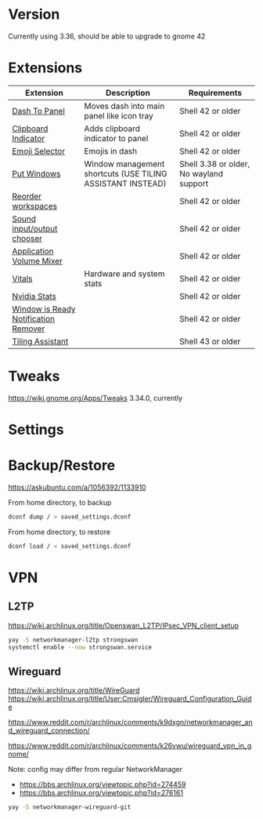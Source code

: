 # Version

Currently using 3.36, should be able to upgrade to gnome 42

# Extensions

|                                                         Extension                                                         |                        Description                         |              Requirements               |
|---------------------------------------------------------------------------------------------------------------------------|------------------------------------------------------------|-----------------------------------------|
| [Dash To Panel](https://extensions.gnome.org/extension/1160/dash-to-panel/)                                               | Moves dash into main panel like icon tray                  | Shell 42 or older                       |
| [Clipboard Indicator](https://extensions.gnome.org/extension/779/clipboard-indicator/)                                    | Adds clipboard indicator to panel                          | Shell 42 or older                       |
| [Emoji Selector](https://extensions.gnome.org/extension/1162/emoji-selector/)                                             | Emojis in dash                                             | Shell 42 or older                       |
| [Put Windows](https://extensions.gnome.org/extension/39/put-windows/)                                                     | Window management shortcuts (USE TILING ASSISTANT INSTEAD) | Shell 3.38 or older, No wayland support |
| [Reorder workspaces](https://extensions.gnome.org/extension/3685/reorder-workspaces/)                                     |                                                            | Shell 42 or older                       |
| [Sound input/output chooser](https://extensions.gnome.org/extension/906/sound-output-device-chooser/)                     |                                                            | Shell 42 or older                       |
| [Application Volume Mixer](https://extensions.gnome.org/extension/3499/application-volume-mixer/)                         |                                                            | Shell 42 or older                       |
| [Vitals](https://extensions.gnome.org/extension/1460/vitals/)                                                             | Hardware and system stats                                  | Shell 42 or older                       |
| [Nvidia Stats](https://extensions.gnome.org/extension/1320/nvidia-gpu-stats-tool/)                                        |                                                            | Shell 42 or older                       |
| [Window is Ready Notification Remover](https://extensions.gnome.org/extension/1007/window-is-ready-notification-remover/) |                                                            | Shell 42 or older                       |
| [Tiling Assistant](https://extensions.gnome.org/extension/3733/tiling-assistant/)                                         |                                                            | Shell 43 or older                       |


# Tweaks

https://wiki.gnome.org/Apps/Tweaks 3.34.0, currently

# Settings

# Backup/Restore

https://askubuntu.com/a/1056392/1133910

From home directory, to backup

```bash
dconf dump / > saved_settings.dconf
```

From home directory, to restore

```bash
dconf load / < saved_settings.dconf
```

# VPN

## L2TP

https://wiki.archlinux.org/title/Openswan_L2TP/IPsec_VPN_client_setup

```bash
yay -S networkmanager-l2tp strongswan
systemctl enable --now strongswan.service
```

## Wireguard

https://wiki.archlinux.org/title/WireGuard
https://wiki.archlinux.org/title/User:Cmsigler/Wireguard_Configuration_Guide

https://www.reddit.com/r/archlinux/comments/k9dxgn/networkmanager_and_wireguard_connection/


https://www.reddit.com/r/archlinux/comments/k26vwu/wireguard_vpn_in_gnome/

Note: config may differ from regular NetworkManager 
* https://bbs.archlinux.org/viewtopic.php?id=274459
* https://bbs.archlinux.org/viewtopic.php?id=276161
```bash
yay -S networkmanager-wireguard-git
```
